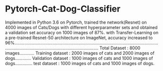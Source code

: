 # Pytorch-Cat-Dog-Classifier
Implemented in Python 3.6 on Pytorch, trained the network(Resnet) on 4000 images of Cats/Dogs with different hyperparameter sets and obtained a validation set accuracy on 1000 images of 87%. with Transfer-Learning on a pre-trained Resnet-50 architecture on ImageNet, accuracy increased to 96%.................................................................................................................................................................................................
Total Dataset : 8000 images............
Training dataset : 2000 images of cats and 2000 images of dogs.............
Validation dataset : 1000 images of cats and 1000 images of dogs..............
test dataset : 1000 images of cats and 1000 images of dogs.
